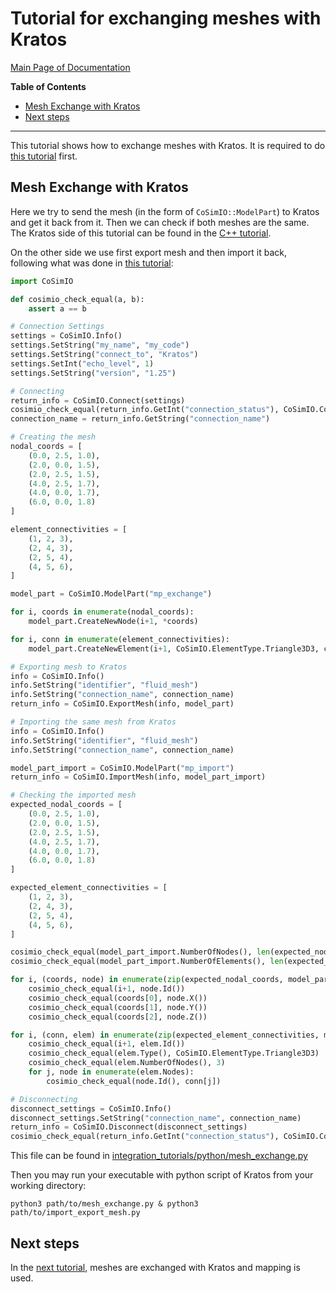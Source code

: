 # Tutorial for exchanging meshes with Kratos

[Main Page of Documentation](https://kratosmultiphysics.github.io/CoSimIO/)

**Table of Contents**
<!-- @import "[TOC]" {cmd="toc" depthFrom=2 depthTo=6 orderedList=false} -->

<!-- code_chunk_output -->

- [Mesh Exchange with Kratos](#mesh-exchange-with-kratos)
- [Next steps](#next-steps)

<!-- /code_chunk_output -->
---

This tutorial shows how to exchange meshes with Kratos. It is required to do [this tutorial](basic_data_exchange_with_kratos.md) first.

## Mesh Exchange with Kratos
Here we try to send the mesh (in the form of `CoSimIO::ModelPart`) to Kratos and get it back from it. Then we can check if both meshes are the same.
The Kratos side of this tutorial can be found in the [C++ tutorial](../cpp/mesh_exchange_with_kratos.md#mesh-exchange-with-kratos).

On the other side we use first export mesh and then import it back, following what was done in [this tutorial](integration_co_sim_io.md#mesh-exchange):

```py
import CoSimIO

def cosimio_check_equal(a, b):
    assert a == b

# Connection Settings
settings = CoSimIO.Info()
settings.SetString("my_name", "my_code")
settings.SetString("connect_to", "Kratos")
settings.SetInt("echo_level", 1)
settings.SetString("version", "1.25")

# Connecting
return_info = CoSimIO.Connect(settings)
cosimio_check_equal(return_info.GetInt("connection_status"), CoSimIO.ConnectionStatus.Connected)
connection_name = return_info.GetString("connection_name")

# Creating the mesh
nodal_coords = [
    (0.0, 2.5, 1.0),
    (2.0, 0.0, 1.5),
    (2.0, 2.5, 1.5),
    (4.0, 2.5, 1.7),
    (4.0, 0.0, 1.7),
    (6.0, 0.0, 1.8)
]

element_connectivities = [
    (1, 2, 3),
    (2, 4, 3),
    (2, 5, 4),
    (4, 5, 6),
]

model_part = CoSimIO.ModelPart("mp_exchange")

for i, coords in enumerate(nodal_coords):
    model_part.CreateNewNode(i+1, *coords)

for i, conn in enumerate(element_connectivities):
    model_part.CreateNewElement(i+1, CoSimIO.ElementType.Triangle3D3, conn)

# Exporting mesh to Kratos
info = CoSimIO.Info()
info.SetString("identifier", "fluid_mesh")
info.SetString("connection_name", connection_name)
return_info = CoSimIO.ExportMesh(info, model_part)

# Importing the same mesh from Kratos
info = CoSimIO.Info()
info.SetString("identifier", "fluid_mesh")
info.SetString("connection_name", connection_name)

model_part_import = CoSimIO.ModelPart("mp_import")
return_info = CoSimIO.ImportMesh(info, model_part_import)

# Checking the imported mesh
expected_nodal_coords = [
    (0.0, 2.5, 1.0),
    (2.0, 0.0, 1.5),
    (2.0, 2.5, 1.5),
    (4.0, 2.5, 1.7),
    (4.0, 0.0, 1.7),
    (6.0, 0.0, 1.8)
]

expected_element_connectivities = [
    (1, 2, 3),
    (2, 4, 3),
    (2, 5, 4),
    (4, 5, 6),
]

cosimio_check_equal(model_part_import.NumberOfNodes(), len(expected_nodal_coords))
cosimio_check_equal(model_part_import.NumberOfElements(), len(expected_element_connectivities))

for i, (coords, node) in enumerate(zip(expected_nodal_coords, model_part_import.Nodes)):
    cosimio_check_equal(i+1, node.Id())
    cosimio_check_equal(coords[0], node.X())
    cosimio_check_equal(coords[1], node.Y())
    cosimio_check_equal(coords[2], node.Z())

for i, (conn, elem) in enumerate(zip(expected_element_connectivities, model_part_import.Elements)):
    cosimio_check_equal(i+1, elem.Id())
    cosimio_check_equal(elem.Type(), CoSimIO.ElementType.Triangle3D3)
    cosimio_check_equal(elem.NumberOfNodes(), 3)
    for j, node in enumerate(elem.Nodes):
        cosimio_check_equal(node.Id(), conn[j])

# Disconnecting
disconnect_settings = CoSimIO.Info()
disconnect_settings.SetString("connection_name", connection_name)
return_info = CoSimIO.Disconnect(disconnect_settings)
cosimio_check_equal(return_info.GetInt("connection_status"), CoSimIO.ConnectionStatus.Disconnected)
```

This file can be found in [integration_tutorials/python/mesh_exchange.py](https://github.com/KratosMultiphysics/CoSimIO/blob/master/tests/integration_tutorials/python/mesh_exchange.py)

Then you may run your executable with python script of Kratos from your working directory:

```shell
python3 path/to/mesh_exchange.py & python3 path/to/import_export_mesh.py
```

## Next steps
In the [next tutorial](mapping.md), meshes are exchanged with Kratos and mapping is used.
